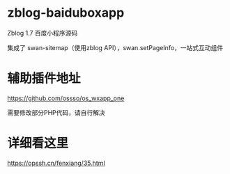 # zblog-baiduboxapp
Zblog 1.7 百度小程序源码

集成了 swan-sitemap（使用zblog API），swan.setPageInfo，一站式互动组件

# 辅助插件地址
https://github.com/ossso/os_wxapp_one

需要修改部分PHP代码，请自行解决

# 详细看这里

https://opssh.cn/fenxiang/35.html

